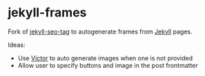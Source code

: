 # jekyll-frames

Fork of [jekyll-seo-tag](https://github.com/jekyll/jekyll-seo-tag/) to autogenerate frames from [Jekyll](https://docs.farcaster.xyz/learn/what-is-farcaster/frames) pages. 

Ideas:

* Use [Victor](https://github.com/DannyBen/victor) to auto generate images when one is not provided
* Allow user to specify buttons and image in the post frontmatter
